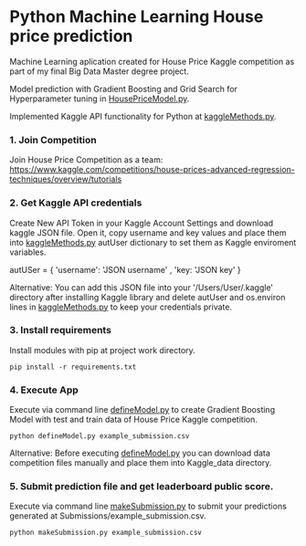 # Python Machine Learning House price prediction

Machine Learning aplication created for House Price Kaggle competition as part of my final Big Data Master degree project. 

Model prediction with Gradient Boosting and Grid Search for Hyperparameter tuning in [HousePriceModel.py](./HousePriceModel.py).

Implemented Kaggle API functionality for Python at [kaggleMethods.py](./kaggleMethods.py).

### 1. Join Competition

Join House Price Competition as a team: https://www.kaggle.com/competitions/house-prices-advanced-regression-techniques/overview/tutorials

### 2. Get Kaggle API credentials 

Create New API Token in your Kaggle Account Settings and download kaggle JSON file. 
Open it, copy username and key values and place them into [kaggleMethods.py](./kaggleMethods.py) autUser dictionary to set them as Kaggle enviroment variables.

autUSer = { 'username': 'JSON username' , 'key: 'JSON key' }

Alternative: You can add this JSON file into your '/Users/User/.kaggle' directory after installing Kaggle library and delete autUser and os.environ lines in [kaggleMethods.py](./kaggleMethods.py) to keep your credentials private.

### 3. Install requirements

Install modules with pip at project work directory.
```
pip install -r requirements.txt
```
### 4. Execute App

Execute via command line [defineModel.py](./defineModel.py) to create Gradient Boosting Model with test and train data of House Price Kaggle competition.
```
python defineModel.py example_submission.csv
```
Alternative: Before executing [defineModel.py](./defineModel.py) you can download data competition files manually and place them into Kaggle_data directory.

### 5. Submit prediction file and get leaderboard public score.

Execute via command line [makeSubmission.py](./makeSubmission.py) to submit your predictions generated at Submissions/example_submission.csv.
```
python makeSubmission.py example_submission.csv
```
